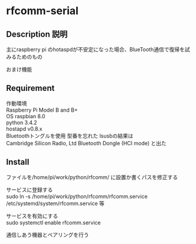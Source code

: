 # rfcomm-serial

## Description 説明
主にraspberry pi のhotaspdが不安定になった場合、BlueTooth通信で復帰を試みるためのもの


おまけ機能  

## Requirement
作動環境  
Raspberry Pi Model B and B+  
OS raspbian 8.0  
python 3.4.2  
hostapd v0.8.x  
Bluetoothトングルを使用 型番を忘れた lsusbの結果は  
Cambridge Silicon Radio, Ltd Bluetooth Dongle (HCI mode) と出た

## Install
ファイルを/home/pi/work/python/rfcomm/ に設置か書くパスを修正する  

サービスに登録する  
sudo ln -s /home/pi/work/python/rfcomm/rfcomm.service  /etc/systemd/system/rfcomm.service 等  

サービスを有効にする  
sudo systemctl enable rfcomm.service  

通信しあう機器とペアリングを行う  
